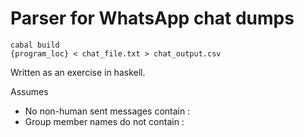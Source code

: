 # Parser for WhatsApp chat dumps

```
cabal build
{program_loc} < chat_file.txt > chat_output.csv
```
Written as an exercise in haskell.

Assumes

- No non-human sent messages contain :
- Group member names do not contain :
